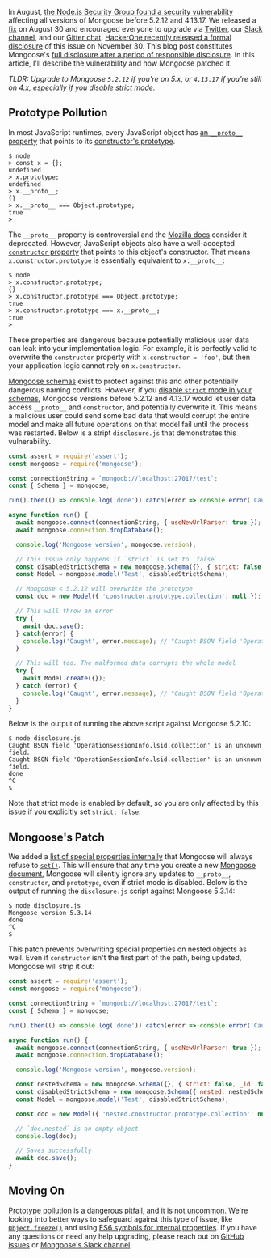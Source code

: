 In August, [the Node.js Security Group found a security vulnerability](https://twitter.com/mongoosejs/status/1035212908232200192) affecting all versions of Mongoose before 5.2.12 and 4.13.17. We released a [fix](https://github.com/Automattic/mongoose/blob/master/History.md#5212--2018-08-30) on August 30 and encouraged everyone to upgrade via [Twitter](https://twitter.com/mongoosejs/status/1035212908232200192), our [Slack channel](http://slack.mongoosejs.io/), and our [Gitter chat](https://gitter.im/Automattic/mongoose). [HackerOne recently released a formal disclosure](https://hackerone.com/bugs?report_id=390860&subject=user) of this issue on November 30. This blog post constitutes Mongoose's [full disclosure after a period of responsible disclosure](https://en.wikipedia.org/wiki/Responsible_disclosure). In this article, I'll describe the vulnerability and how Mongoose patched it.

_TLDR: Upgrade to Mongoose `5.2.12` if you're on 5.x, or `4.13.17` if you're still on 4.x, especially if you disable [strict mode](https://mongoosejs.com/docs/guide.html#strict)._

Prototype Pollution
-------------------

In most JavaScript runtimes, every JavaScript object has [an `__proto__` property](https://developer.mozilla.org/en-US/docs/Web/JavaScript/Reference/Global_Objects/Object/proto) that points to its [constructor's prototype](https://www.w3schools.com/js/js_object_prototypes.asp).

```
$ node
> const x = {};
undefined
> x.prototype;
undefined
> x.__proto__;
{}
> x.__proto__ === Object.prototype;
true
>
```

The `__proto__` property is controversial and the [Mozilla docs](https://developer.mozilla.org/en-US/docs/Web/JavaScript/Reference/Global_Objects/Object/proto) consider it deprecated. However, JavaScript objects also have a well-accepted [`constructor` property](https://developer.mozilla.org/en-US/docs/Web/JavaScript/Reference/Global_Objects/Object/constructor) that points to this object's constructor. That means `x.constructor.prototype` is essentially equivalent to `x.__proto__`:

```
$ node
> x.constructor.prototype;
{}
> x.constructor.prototype === Object.prototype;
true
> x.constructor.prototype === x.__proto__;
true
>
```

These properties are dangerous because potentially malicious user data can leak into your implementation logic. For example, it is perfectly valid to overwrite the `constructor` property with `x.constructor = 'foo'`, but then your application logic cannot rely on `x.constructor`.

[Mongoose schemas](https://mongoosejs.com/docs/guide.html) exist to protect against this and other potentially dangerous naming conflicts. However, if you [disable `strict` mode in your schemas](https://mongoosejs.com/docs/guide.html#strict), Mongoose versions before 5.2.12 and 4.13.17 would let user data access `__proto__` and `constructor`, and potentially overwrite it. This means a malicious user could send some bad data that would corrupt the entire model and make all future operations on that model fail until the process was restarted. Below is a stript `disclosure.js` that demonstrates this vulnerability.

```javascript
const assert = require('assert');
const mongoose = require('mongoose');

const connectionString = `mongodb://localhost:27017/test`;
const { Schema } = mongoose;

run().then(() => console.log('done')).catch(error => console.error('Caught', error.stack));

async function run() {
  await mongoose.connect(connectionString, { useNewUrlParser: true });
  await mongoose.connection.dropDatabase();

  console.log('Mongoose version', mongoose.version);

  // This issue only happens if `strict` is set to `false`.
  const disabledStrictSchema = new mongoose.Schema({}, { strict: false });
  const Model = mongoose.model('Test', disabledStrictSchema);

  // Mongoose < 5.2.12 will overwrite the prototype
  const doc = new Model({ 'constructor.prototype.collection': null });

  // This will throw an error
  try {
    await doc.save();
  } catch(error) {
    console.log('Caught', error.message); // "Caught BSON field 'OperationSessionInfo.lsid.collection' is an unknown field."
  }

  // This will too. The malformed data corrupts the whole model
  try {
    await Model.create({});
  } catch (error) {
    console.log('Caught', error.message); // "Caught BSON field 'OperationSessionInfo.lsid.collection' is an unknown field."
  }
}
```

Below is the output of running the above script against Mongoose 5.2.10:

```
$ node disclosure.js
Caught BSON field 'OperationSessionInfo.lsid.collection' is an unknown field.
Caught BSON field 'OperationSessionInfo.lsid.collection' is an unknown field.
done
^C
$
```

Note that strict mode is enabled by default, so you are only affected by this issue if you explicitly set `strict: false`.

Mongoose's Patch
----------------

We added a [list of special properties internally](https://github.com/Automattic/mongoose/commit/fb8b644b7ffdd2799f23bb2d8dd1ba875ec8323a) that Mongoose will always refuse to [`set()`](https://mongoosejs.com/docs/api.html#document_Document-set). This will ensure that any time you create a new [Mongoose document](https://mongoosejs.com/docs/documents.html), Mongoose will silently ignore any updates to `__proto__`, `constructor`, and `prototype`, even if strict mode is disabled. Below is the output of running the `disclosure.js` script against Mongoose 5.3.14:

```
$ node disclosure.js
Mongoose version 5.3.14
done
^C
$
```

This patch prevents overwriting special properties on nested objects as well. Even if `constructor` isn't the first part of the path, being updated, Mongoose will strip it out:

```javascript
const assert = require('assert');
const mongoose = require('mongoose');

const connectionString = `mongodb://localhost:27017/test`;
const { Schema } = mongoose;

run().then(() => console.log('done')).catch(error => console.error('Caught', error.stack));

async function run() {
  await mongoose.connect(connectionString, { useNewUrlParser: true });
  await mongoose.connection.dropDatabase();

  console.log('Mongoose version', mongoose.version);

  const nestedSchema = new mongoose.Schema({}, { strict: false, _id: false });
  const disabledStrictSchema = new mongoose.Schema({ nested: nestedSchema }, { strict: false });
  const Model = mongoose.model('Test', disabledStrictSchema);

  const doc = new Model({ 'nested.constructor.prototype.collection': null });

  // `doc.nested` is an empty object
  console.log(doc);

  // Saves successfully
  await doc.save();
}
```

Moving On
---------

[Prototype pollution](https://ponyfoo.com/articles/how-to-avoid-objectprototype-pollution) is a dangerous pitfall, and it is [not uncommon](https://hackerone.com/reports/310443). We're looking into better ways to safeguard against this type of issue, like [`Object.freeze()`](https://developer.mozilla.org/en-US/docs/Web/JavaScript/Reference/Global_Objects/Object/freeze) and using [ES6 symbols for internal properties](https://github.com/Automattic/mongoose/commit/b6c81977e896f288bec38b177a455a4f88fa9ecd). If you have any questions or need any help upgrading, please reach out on [GitHub issues](https://github.com/Automattic/mongoose/issues/new) or [Mongoose's Slack channel](http://slack.mongoosejs.io/).
